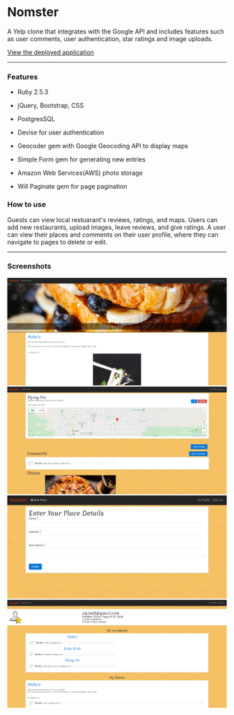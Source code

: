 # Nomster

A Yelp clone that integrates with the Google API and includes features such as user comments, user authentication, star ratings and image uploads.

[View the deployed application](https://nomster-alyssa-redman.herokuapp.com/)

______

### Features

* Ruby 2.5.3

* jQuery, Bootstrap, CSS

* PostgresSQL

* Devise for user authentication

* Geocoder gem with Google Geocoding API to display maps

* Simple Form gem for generating new entries

* Amazon Web Services(AWS) photo storage

* Will Paginate gem for page pagination

### How to use

Guests can view local restuarant's reviews, ratings, and maps. Users can add new restaurants, upload images, leave reviews, and give ratings. A user can view their places and comments on their user profile, where they can navigate to pages to delete or edit.  
____

### Screenshots
![Screenshot](app/assets/images/landing.png)
![Screenshot](app/assets/images/place.png)
![Screenshot](app/assets/images/placesubmission.png)
![Screenshot](app/assets/images/profile.png)

